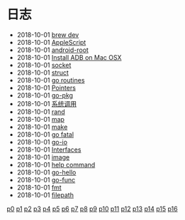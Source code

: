 # 日志
- 2018-10-01 [brew dev](/b/mac/mac-brew-dev) 
- 2018-10-01 [AppleScript](/b/mac/mac-applescript) 
- 2018-10-01 [android-root](/b/mac/android-root) 
- 2018-10-01 [Install ADB on Mac OSX](/b/mac/android-adb) 
- 2018-10-01 [socket](/b/go/go-socket) 
- 2018-10-01 [struct](/b/go/go-slice) 
- 2018-10-01 [go routines](/b/go/go-routines) 
- 2018-10-01 [Pointers](/b/go/go-pointer) 
- 2018-10-01 [go-pkg](/b/go/go-pkg) 
- 2018-10-01 [系统调用](/b/go/go-os) 
- 2018-10-01 [rand](/b/go/go-num) 
- 2018-10-01 [map](/b/go/go-map) 
- 2018-10-01 [make](/b/go/go-make) 
- 2018-10-01 [go fatal](/b/go/go-log) 
- 2018-10-01 [go-io](/b/go/go-io) 
- 2018-10-01 [Interfaces](/b/go/go-interface) 
- 2018-10-01 [image](/b/go/go-image) 
- 2018-10-01 [help command](/b/go/go-help) 
- 2018-10-01 [go-hello](/b/go/go-hello) 
- 2018-10-01 [go-func](/b/go/go-func) 
- 2018-10-01 [fmt](/b/go/go-fmt) 
- 2018-10-01 [filepath](/b/go/go-file) 

 [p0](/b/index) [p1](/b/p/p1) [p2](/b/p/p2) [p3](/b/p/p3) [p4](/b/p/p4) [p5](/b/p/p5) [p6](/b/p/p6) [p7](/b/p/p7) [p8](/b/p/p8) [p9](/b/p/p9) [p10](/b/p/p10) [p11](/b/p/p11) [p12](/b/p/p12) [p13](/b/p/p13) [p14](/b/p/p14) [p15](/b/p/p15) [p16](/b/p/p16)